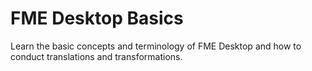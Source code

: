 # FME Desktop Basics

Learn the basic concepts and terminology of FME Desktop and how to conduct translations and transformations.
